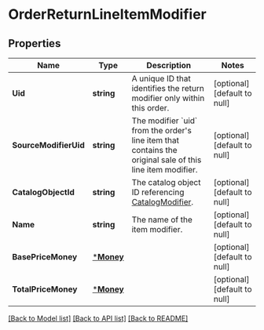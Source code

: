 # OrderReturnLineItemModifier

## Properties
Name | Type | Description | Notes
------------ | ------------- | ------------- | -------------
**Uid** | **string** | A unique ID that identifies the return modifier only within this order. | [optional] [default to null]
**SourceModifierUid** | **string** | The modifier &#x60;uid&#x60; from the order&#x27;s line item that contains the original sale of this line item modifier. | [optional] [default to null]
**CatalogObjectId** | **string** | The catalog object ID referencing [CatalogModifier](entity:CatalogModifier). | [optional] [default to null]
**Name** | **string** | The name of the item modifier. | [optional] [default to null]
**BasePriceMoney** | [***Money**](Money.md) |  | [optional] [default to null]
**TotalPriceMoney** | [***Money**](Money.md) |  | [optional] [default to null]

[[Back to Model list]](../README.md#documentation-for-models) [[Back to API list]](../README.md#documentation-for-api-endpoints) [[Back to README]](../README.md)

